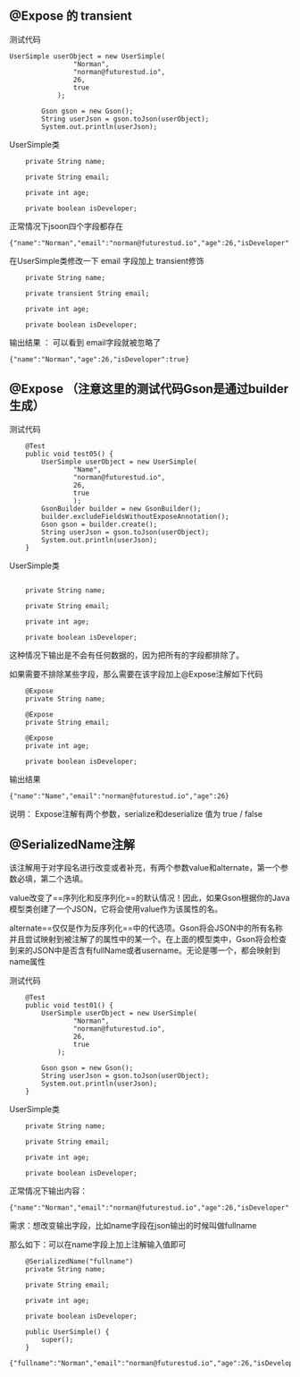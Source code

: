 
## @Expose 的 transient
测试代码

```
UserSimple userObject = new UserSimple(  
			    "Norman", 
			    "norman@futurestud.io", 
			    26, 
			    true
			);
		
		Gson gson = new Gson();
		String userJson = gson.toJson(userObject);
		System.out.println(userJson);
```
UserSimple类
```
    private String name;
	
    private String email;
    
    private int age;
    
    private boolean isDeveloper;
```
正常情况下jsoon四个字段都存在

```
{"name":"Norman","email":"norman@futurestud.io","age":26,"isDeveloper":true}
```

在UserSimple类修改一下 email 字段加上 transient修饰

```
    private String name;
	
    private transient String email;
    
    private int age;
    
    private boolean isDeveloper;
```
输出结果 ： 可以看到 email字段就被忽略了

```
{"name":"Norman","age":26,"isDeveloper":true}
```

## @Expose （注意这里的测试代码Gson是通过builder生成）
测试代码

```
    @Test
	public void test05() {
		UserSimple userObject = new UserSimple(  
				"Name", 
				"norman@futurestud.io", 
				26, 
				true
				);
		GsonBuilder builder = new GsonBuilder();  
		builder.excludeFieldsWithoutExposeAnnotation();  
		Gson gson = builder.create();  
		String userJson = gson.toJson(userObject);
		System.out.println(userJson);
	}
```
UserSimple类
```

    private String name;
	
    private String email;
    
    private int age;
    
    private boolean isDeveloper;

```
这种情况下输出是不会有任何数据的，因为把所有的字段都排除了。

如果需要不排除某些字段，那么需要在该字段加上@Expose注解如下代码


```
    @Expose
    private String name;
	
	@Expose
    private String email;
    
	@Expose
    private int age;
    
    private boolean isDeveloper;
```

输出结果

```
{"name":"Name","email":"norman@futurestud.io","age":26}
```

说明：
Expose注解有两个参数，serialize和deserialize 值为 true / false

## @SerializedName注解

该注解用于对字段名进行改变或者补充，有两个参数value和alternate，第一个参数必填，第二个选填。

value改变了==序列化和反序列化==的默认情况！因此，如果Gson根据你的Java模型类创建了一个JSON，它将会使用value作为该属性的名。

alternate==仅仅是作为反序列化==中的代选项。Gson将会JSON中的所有名称并且尝试映射到被注解了的属性中的某一个。在上面的模型类中，Gson将会检查到来的JSON中是否含有fullName或者username。无论是哪一个，都会映射到name属性


测试代码
```
    @Test
	public void test01() {
		UserSimple userObject = new UserSimple(  
			    "Norman", 
			    "norman@futurestud.io", 
			    26, 
			    true
			);
		
		Gson gson = new Gson();
		String userJson = gson.toJson(userObject);
		System.out.println(userJson);
	}
```
UserSimple类

```
    private String name;
	
    private String email;
    
    private int age;
    
    private boolean isDeveloper;
```
正常情况下输出内容：

```
{"name":"Norman","email":"norman@futurestud.io","age":26,"isDeveloper":true}
```

需求：想改变输出字段，比如name字段在json输出的时候叫做fullname

那么如下：可以在name字段上加上注解输入值即可
```
    @SerializedName("fullname")
    private String name;
	
    private String email;
    
    private int age;
    
    private boolean isDeveloper;
    
	public UserSimple() {
		super();
	}
```

```
{"fullname":"Norman","email":"norman@futurestud.io","age":26,"isDeveloper":true}
```







